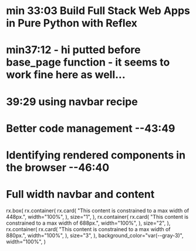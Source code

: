 

# min 33:03 Build Full Stack Web Apps in Pure Python with Reflex
# min37:12 - hi putted before base_page function - it seems to work fine here as well... 
# 39:29 using navbar recipe
# Better code management --43:49
# Identifying rendered components in the browser --46:40

# Full width navbar and content


rx.box(
    rx.container(
        rx.card(
            "This content is constrained to a max width of 448px.",
            width="100%",
        ),
        size="1",
    ),
    rx.container(
        rx.card(
            "This content is constrained to a max width of 688px.",
            width="100%",
        ),
        size="2",
    ),
    rx.container(
        rx.card(
            "This content is constrained to a max width of 880px.",
            width="100%",
        ),
        size="3",
    ),
    background_color="var(--gray-3)",
    width="100%",
)
